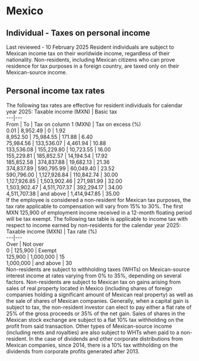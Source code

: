 # Mexico
## Individual - Taxes on personal income
Last reviewed - 10 February 2025
Resident individuals are subject to Mexican income tax on their worldwide income, regardless of their nationality. Non-residents, including Mexican citizens who can prove residence for tax purposes in a foreign country, are taxed only on their Mexican-source income.
## Personal income tax rates
The following tax rates are effective for resident individuals for calendar year 2025:
Taxable income (MXN) | Basic tax  
---|---  
From | To | Tax on column 1 (MXN) | Tax on excess (%)  
0.01 | 8,952.49 | 0 | 1.92  
8,952.50 | 75,984.55 | 171.88 | 6.40  
75,984.56 | 133,536.07 | 4,461.94 | 10.88  
133,536.08 | 155,229.80 | 10,723.55 | 16.00  
155,229.81 | 185,852.57 | 14,194.54 | 17.92  
185,852.58 | 374,837.88 | 19,682.13 | 21.36  
374,837.89 | 590,795.99 | 60,049.40 | 23.52  
590,796.00 | 1,127,926.84 | 110,842.74 | 30.00  
1,127,926.85 | 1,503,902.46 | 271,981.99 | 32.00  
1,503,902.47 | 4,511,707.37 | 392,294.17 | 34.00  
4,511,707.38 | and above | 1,414,947.85 | 35.00  
If the employee is considered a non-resident for Mexican tax purposes, the tax rate applicable to compensation will vary from 15% to 30%. The first MXN 125,900 of employment income received in a 12-month floating period will be tax exempt.
The following tax table is applicable to income tax with respect to income earned by non-residents for the calendar year 2025:
Taxable income (MXN) | Tax rate (%)  
---|---  
Over | Not over  
0 | 125,900 | Exempt  
125,900 | 1,000,000 | 15  
1,000,000 | and above | 30  
Non-residents are subject to withholding taxes (WHTs) on Mexican-source interest income at rates varying from 0% to 35%, depending on several factors. Non-residents are subject to Mexican tax on gains arising from sales of real property located in Mexico (including shares of foreign companies holding a significant amount of Mexican real property) as well as the sale of shares of Mexican companies. Generally, when a capital gain is subject to tax, the non-resident investor can elect to pay either a flat rate of 25% of the gross proceeds or 35% of the net gain. Sales of shares in the Mexican stock exchange are subject to a flat 10% tax withholding on the profit from said transaction.
Other types of Mexican-source income (including rents and royalties) are also subject to WHTs when paid to a non-resident. In the case of dividends and other corporate distributions from Mexican companies, since 2014, there is a 10% tax withholding on the dividends from corporate profits generated after 2013.
